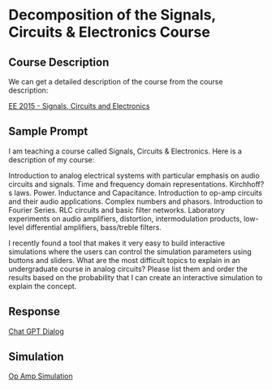 # Decomposition of the Signals, Circuits & Electronics Course

## Course Description

We can get a detailed description of the course from
the course description:

[EE 2015 - Signals, Circuits and Electronics](https://onestop2.umn.edu/pcas/viewCatalogCourse.do?courseId=818943)

## Sample Prompt

I am teaching a course called Signals, Circuits & Electronics.
Here is a description of my course:

Introduction to analog electrical systems with particular emphasis on audio circuits and signals. Time and frequency domain representations. Kirchhoff?s laws. Power. Inductance and Capacitance. Introduction to op-amp circuits and their audio applications. Complex numbers and phasors. Introduction to Fourier Series. RLC circuits and basic filter networks. Laboratory experiments on audio amplifiers, distortion, intermodulation products, low-level differential amplifiers, bass/treble filters.

I recently found a tool that makes it very easy
to build interactive simulations where the users
can control the simulation parameters using buttons
and sliders.  What are the most difficult topics
to explain in an undergraduate course in analog
circuits?  Please list them and order the results
based on the probability that I can create an
interactive simulation to explain the concept.

## Response

[Chat GPT Dialog](https://chat.openai.com/share/3b9aed5d-efa1-4799-91be-23ccfbaeccf4)

## Simulation

[Op Amp Simulation](../sims/op-apm/index.md)
